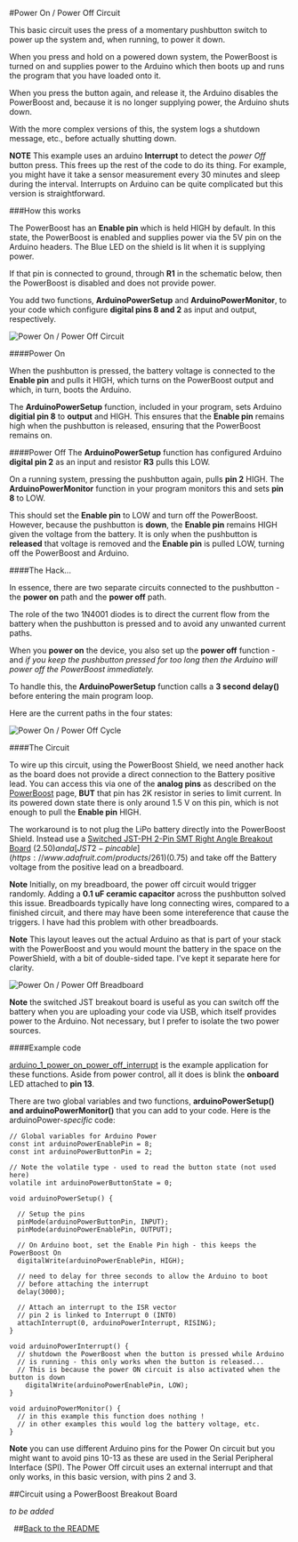 #Power On / Power Off Circuit

This basic circuit uses the press of a momentary pushbutton switch to power up the system and, when running, to power it down.

When you press and hold on a powered down system, the PowerBoost is turned on and supplies power to the Arduino which then boots up
and runs the program that you have loaded onto it.

When you press the button again, and release it, the Arduino disables the PowerBoost and, because it is no longer supplying power,
the Arduino shuts down.

With the more complex versions of this, the system logs a shutdown message, etc., before actually shutting down.

**NOTE** This example uses an arduino **Interrupt** to detect the *power Off* button press. This frees up the rest of the
code to do its thing. For example, you might have it take a sensor measurement every 30 minutes and sleep during the interval.
Interrupts on Arduino can be quite complicated but this version is straightforward.


###How this works

The PowerBoost has an **Enable pin** which is held HIGH by default. In this state, the PowerBoost is enabled and supplies power
via the 5V pin on the Arduino headers. The Blue LED on the shield is lit when it is supplying power.

If that pin is connected to ground, through **R1** in the schematic below, then the PowerBoost is disabled and does not provide power.

You add two functions, **ArduinoPowerSetup** and **ArduinoPowerMonitor**, to your code which configure **digital pins 8 and 2**
as input and output, respectively.

![Power On / Power Off Circuit](/images/power_on_power_off_schematic.png)

####Power On

When the pushbutton is pressed, the battery voltage is connected to the **Enable pin** and pulls it HIGH, which turns on the
PowerBoost output and which, in turn, boots the Arduino.

The **ArduinoPowerSetup** function, included in your program, sets Arduino **digitial pin 8** to **output** and HIGH.
This ensures that the **Enable pin** remains high when the pushbutton is released, ensuring that the PowerBoost remains on.

####Power Off
The **ArduinoPowerSetup** function has configured Arduino **digital pin 2** as an input and resistor **R3** pulls this LOW.

On a running system, pressing the pushbutton again, pulls **pin 2** HIGH. The **ArduinoPowerMonitor** function
in your program monitors this and sets **pin 8** to LOW.

This should set the **Enable pin** to LOW and turn off the PowerBoost. However, because the pushbutton is **down**, the
**Enable pin** remains HIGH given the voltage from the battery. It is only when the pushbutton is **released** that voltage is removed
and the **Enable pin** is pulled LOW, turning off the PowerBoost and Arduino.

####The Hack...

In essence, there are two separate circuits connected to the pushbutton - the **power on** path and the **power off** path.

The role of the two 1N4001 diodes is to direct the current flow from the battery when the pushbutton is pressed and to avoid
any unwanted current paths.

When you **power on** the device, you also set up the **power off** function - and *if you keep the pushbutton pressed for
too long then the Arduino will power off the PowerBoost immediately.*

To handle this, the **ArduinoPowerSetup** function calls a **3 second delay()** before entering the main program loop.

Here are the current paths in the four states:

![Power On / Power Off Cycle](/images/power_on_power_off_cycle.png)

####The Circuit

To wire up this circuit, using the PowerBoost Shield, we need another hack as the board does not provide
a direct connection to the Battery positive lead. You can access this via one of the **analog pins** as described on
the [PowerBoost](PowerBoostShield.md) page, **BUT** that pin has 2K resistor in series to limit current. In its powered down state
there is only around 1.5 V on this pin, which is not enough to pull the **Enable pin** HIGH.

The workaround is to not plug the LiPo battery directly into the PowerBoost Shield. Instead use a
[Switched JST-PH 2-Pin SMT Right Angle Breakout Board](https://www.adafruit.com/products/1863) ($2.50) and a
[JST 2-pin cable](https://www.adafruit.com/products/261) ($0.75) and take off the Battery voltage from the positive lead
on a breadboard.

**Note** Initially, on my breadboard, the power off circuit would trigger randomly. Adding a **0.1 uF ceramic capacitor**
across the pushbutton solved this issue. Breadboards typically have long connecting wires, compared to a finished circuit, and
there may have been some intereference that cause the triggers. I have had this problem with other breadboards.

**Note** This layout leaves out the actual Arduino as that is part of your stack with the PowerBoost and you would mount the battery
in the space on the PowerShield, with a bit of double-sided tape. I've kept it separate here for clarity.


![Power On / Power Off Breadboard](images/power_on_power_off_breadboard.png)

**Note** the switched JST breakout board is useful as you can switch off the battery when you are uploading your code via USB, which
itself provides power to the Arduino. Not necessary, but I prefer to isolate the two power sources.


####Example code

[arduino_1_power_on_power_off_interrupt](/arduino_1_power_on_power_off_interrupt) is the example application for these functions.
Aside from power control, all it does is blink the **onboard** LED attached to **pin 13**.

There are two global variables and two functions, **arduinoPowerSetup() and arduinoPowerMonitor()** that you can
add to your code. Here is the arduinoPower-*specific* code:


```arduino
// Global variables for Arduino Power
const int arduinoPowerEnablePin = 8;
const int arduinoPowerButtonPin = 2;

// Note the volatile type - used to read the button state (not used here)
volatile int arduinoPowerButtonState = 0;

void arduinoPowerSetup() {

  // Setup the pins
  pinMode(arduinoPowerButtonPin, INPUT);
  pinMode(arduinoPowerEnablePin, OUTPUT);

  // On Arduino boot, set the Enable Pin high - this keeps the PowerBoost On
  digitalWrite(arduinoPowerEnablePin, HIGH);

  // need to delay for three seconds to allow the Arduino to boot
  // before attaching the interrupt
  delay(3000);

  // Attach an interrupt to the ISR vector
  // pin 2 is linked to Interrupt 0 (INT0)
  attachInterrupt(0, arduinoPowerInterrupt, RISING);
}

void arduinoPowerInterrupt() {
  // shutdown the PowerBoost when the button is pressed while Arduino
  // is running - this only works when the button is released...
  // This is because the power ON circuit is also activated when the button is down
    digitalWrite(arduinoPowerEnablePin, LOW);
}

void arduinoPowerMonitor() {
  // in this example this function does nothing !
  // in other examples this would log the battery voltage, etc.
}

```

**Note** you can use different Arduino pins for the Power On circuit but you might want
to avoid pins 10-13 as these are used in the Serial Peripheral Interface (SPI). The Power Off
circuit uses an external interrupt and that only works, in this basic version, with pins 2 and 3.


##Circuit using a PowerBoost Breakout Board

*to be added*

&nbsp;
##[Back to the README](README.md)

